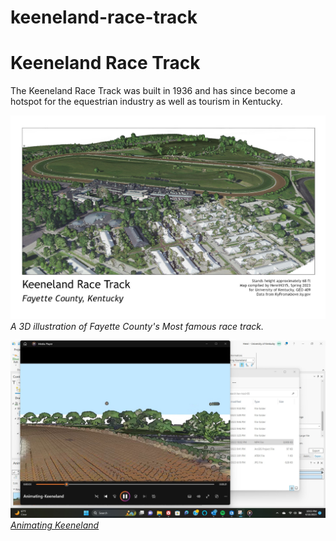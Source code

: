 # keeneland-race-track
# Keeneland Race Track
The Keeneland Race Track was built in 1936 and has since become a hotspot for the equestrian industry as well as tourism in Kentucky.

![A map of Keeneland Race Track](map.jpg)     
*A 3D illustration of Fayette County's Most famous race track.*

![Screenshot of animation](Animation.jpg)     
*[Animating Keeneland](https://youtu.be/MCimzVKCKZ8)*